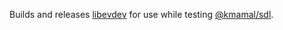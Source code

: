 
Builds and releases [libevdev](https://github.com/whot/libevdev) for use while testing [@kmamal/sdl](https://github.com/kmamal/node-sdl).
